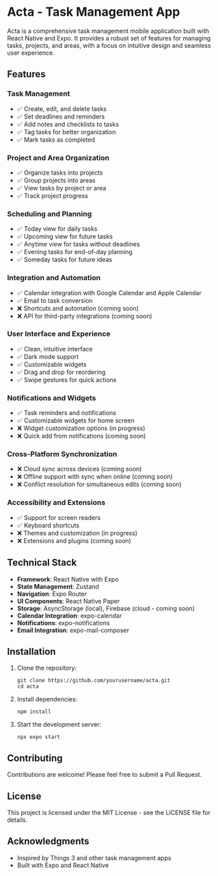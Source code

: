 # Acta - Task Management App

Acta is a comprehensive task management mobile application built with React Native and Expo. It provides a robust set of features for managing tasks, projects, and areas, with a focus on intuitive design and seamless user experience.

## Features

### Task Management
- ✅ Create, edit, and delete tasks
- ✅ Set deadlines and reminders
- ✅ Add notes and checklists to tasks
- ✅ Tag tasks for better organization
- ✅ Mark tasks as completed

### Project and Area Organization
- ✅ Organize tasks into projects
- ✅ Group projects into areas
- ✅ View tasks by project or area
- ✅ Track project progress

### Scheduling and Planning
- ✅ Today view for daily tasks
- ✅ Upcoming view for future tasks
- ✅ Anytime view for tasks without deadlines
- ✅ Evening tasks for end-of-day planning
- ✅ Someday tasks for future ideas

### Integration and Automation
- ✅ Calendar integration with Google Calendar and Apple Calendar
- ✅ Email to task conversion
- ❌ Shortcuts and automation (coming soon)
- ❌ API for third-party integrations (coming soon)

### User Interface and Experience
- ✅ Clean, intuitive interface
- ✅ Dark mode support
- ✅ Customizable widgets
- ✅ Drag and drop for reordering
- ✅ Swipe gestures for quick actions

### Notifications and Widgets
- ✅ Task reminders and notifications
- ✅ Customizable widgets for home screen
- ❌ Widget customization options (in progress)
- ❌ Quick add from notifications (coming soon)

### Cross-Platform Synchronization
- ❌ Cloud sync across devices (coming soon)
- ❌ Offline support with sync when online (coming soon)
- ❌ Conflict resolution for simultaneous edits (coming soon)

### Accessibility and Extensions
- ✅ Support for screen readers
- ✅ Keyboard shortcuts
- ❌ Themes and customization (in progress)
- ❌ Extensions and plugins (coming soon)

## Technical Stack

- **Framework**: React Native with Expo
- **State Management**: Zustand
- **Navigation**: Expo Router
- **UI Components**: React Native Paper
- **Storage**: AsyncStorage (local), Firebase (cloud - coming soon)
- **Calendar Integration**: expo-calendar
- **Notifications**: expo-notifications
- **Email Integration**: expo-mail-composer

## Installation

1. Clone the repository:
   ```
   git clone https://github.com/yourusername/acta.git
   cd acta
   ```

2. Install dependencies:
   ```
   npm install
   ```

3. Start the development server:
   ```
   npx expo start
   ```

## Contributing

Contributions are welcome! Please feel free to submit a Pull Request.

## License

This project is licensed under the MIT License - see the LICENSE file for details.

## Acknowledgments

- Inspired by Things 3 and other task management apps
- Built with Expo and React Native
